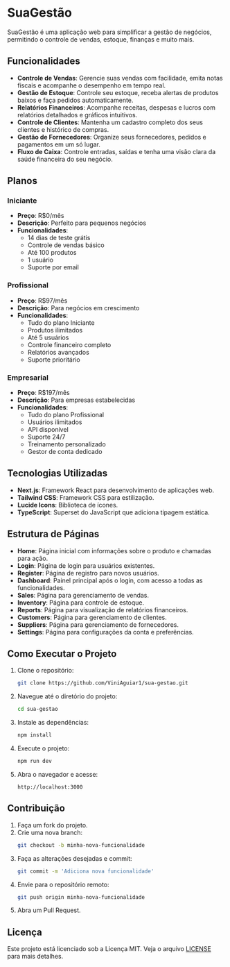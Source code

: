 # SuaGestão

SuaGestão é uma aplicação web para simplificar a gestão de negócios, permitindo o controle de vendas, estoque, finanças e muito mais.

## Funcionalidades

- **Controle de Vendas**: Gerencie suas vendas com facilidade, emita notas fiscais e acompanhe o desempenho em tempo real.
- **Gestão de Estoque**: Controle seu estoque, receba alertas de produtos baixos e faça pedidos automaticamente.
- **Relatórios Financeiros**: Acompanhe receitas, despesas e lucros com relatórios detalhados e gráficos intuitivos.
- **Controle de Clientes**: Mantenha um cadastro completo dos seus clientes e histórico de compras.
- **Gestão de Fornecedores**: Organize seus fornecedores, pedidos e pagamentos em um só lugar.
- **Fluxo de Caixa**: Controle entradas, saídas e tenha uma visão clara da saúde financeira do seu negócio.

## Planos

### Iniciante
- **Preço**: R$0/mês
- **Descrição**: Perfeito para pequenos negócios
- **Funcionalidades**:
  - 14 dias de teste grátis
  - Controle de vendas básico
  - Até 100 produtos
  - 1 usuário
  - Suporte por email

### Profissional
- **Preço**: R$97/mês
- **Descrição**: Para negócios em crescimento
- **Funcionalidades**:
  - Tudo do plano Iniciante
  - Produtos ilimitados
  - Até 5 usuários
  - Controle financeiro completo
  - Relatórios avançados
  - Suporte prioritário

### Empresarial
- **Preço**: R$197/mês
- **Descrição**: Para empresas estabelecidas
- **Funcionalidades**:
  - Tudo do plano Profissional
  - Usuários ilimitados
  - API disponível
  - Suporte 24/7
  - Treinamento personalizado
  - Gestor de conta dedicado

## Tecnologias Utilizadas

- **Next.js**: Framework React para desenvolvimento de aplicações web.
- **Tailwind CSS**: Framework CSS para estilização.
- **Lucide Icons**: Biblioteca de ícones.
- **TypeScript**: Superset do JavaScript que adiciona tipagem estática.

## Estrutura de Páginas

- **Home**: Página inicial com informações sobre o produto e chamadas para ação.
- **Login**: Página de login para usuários existentes.
- **Register**: Página de registro para novos usuários.
- **Dashboard**: Painel principal após o login, com acesso a todas as funcionalidades.
- **Sales**: Página para gerenciamento de vendas.
- **Inventory**: Página para controle de estoque.
- **Reports**: Página para visualização de relatórios financeiros.
- **Customers**: Página para gerenciamento de clientes.
- **Suppliers**: Página para gerenciamento de fornecedores.
- **Settings**: Página para configurações da conta e preferências.

## Como Executar o Projeto

1. Clone o repositório:
   ```bash
   git clone https://github.com/ViniAguiar1/sua-gestao.git
   ```
2. Navegue até o diretório do projeto:
   ```bash
   cd sua-gestao
   ```
3. Instale as dependências:
   ```bash
   npm install
   ```
4. Execute o projeto:
   ```bash
   npm run dev
   ```
5. Abra o navegador e acesse:
   ```
   http://localhost:3000
   ```

## Contribuição

1. Faça um fork do projeto.
2. Crie uma nova branch:
   ```bash
   git checkout -b minha-nova-funcionalidade
   ```
3. Faça as alterações desejadas e commit:
   ```bash
   git commit -m 'Adiciona nova funcionalidade'
   ```
4. Envie para o repositório remoto:
   ```bash
   git push origin minha-nova-funcionalidade
   ```
5. Abra um Pull Request.

## Licença

Este projeto está licenciado sob a Licença MIT. Veja o arquivo [LICENSE](LICENSE) para mais detalhes.
